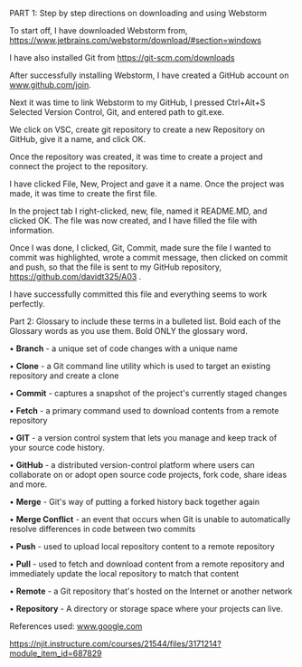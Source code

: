PART 1: Step by step directions on downloading and using Webstorm

To start off, I have downloaded Webstorm from, https://www.jetbrains.com/webstorm/download/#section=windows

I have also installed Git from https://git-scm.com/downloads

After successfully installing Webstorm, I have created a GitHub account on www.github.com/join.

Next it was time to link Webstorm to my GitHub, I pressed Ctrl+Alt+S Selected Version Control, Git, and entered path to 
git.exe.

We click on VSC, create git repository to create a new Repository on GitHub, give it a name, and click OK.

Once the repository was created, it was time to create a project and connect the project to the repository.

I have clicked File, New, Project and gave it a name. Once the project was made, it was time to create the first file.

In the project tab I right-clicked, new, file, named it README.MD, and clicked OK. The file was now created, and I have 
filled the file with information.

Once I was done, I clicked, Git, Commit, made sure the file I wanted to commit was highlighted, wrote a commit message, 
then clicked on commit and push, so that the  file is sent to my GitHub repository, https://github.com/davidt325/A03 .

I have successfully committed this file and everything seems to work perfectly.

Part 2: Glossary to include these terms in a bulleted list.  Bold each of the Glossary words as you use them.  Bold ONLY the glossary word.

• **Branch** - a unique set of code changes with a unique name

• **Clone** - a Git command line utility which is used to target an existing repository and create a clone

• **Commit** - captures a snapshot of the project's currently staged changes

• **Fetch** - a primary command used to download contents from a remote repository

• **GIT** - a version control system that lets you manage and keep track of your source code history.

• **GitHub** - a distributed version-control platform where users can collaborate on or adopt open source code projects,
fork code, share ideas and more.

• **Merge** - Git's way of putting a forked history back together again

• **Merge Conflict** - an event that occurs when Git is unable to automatically resolve differences in code between 
two commits

• **Push** - used to upload local repository content to a remote repository

• **Pull** - used to fetch and download content from a remote repository and immediately update the local repository 
to match that content

• **Remote** - a Git repository that's hosted on the Internet or another network

• **Repository** -  A directory or storage space where your projects can live.

References used:
www.google.com

https://njit.instructure.com/courses/21544/files/3171214?module_item_id=687829
